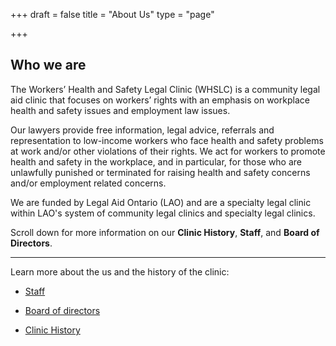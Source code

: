 +++
draft = false
title = "About Us"
type = "page"

+++

## Who we are

The Workers’ Health and Safety Legal Clinic (WHSLC) is a community legal aid clinic that focuses on workers’ rights with an emphasis on workplace health and safety issues and employment law issues.

Our lawyers provide free information, legal advice, referrals and representation to low-income workers who face health and safety problems at work and/or other violations of their rights. We act for workers to promote health and safety in the workplace, and in particular, for those who are unlawfully punished or terminated for raising health and safety concerns and/or employment related concerns.

We are funded by Legal Aid Ontario (LAO) and are a specialty legal clinic within LAO's system of community legal clinics and specialty legal clinics.

Scroll down for more information on our **Clinic History**, **Staff**, and **Board of Directors**.


***



Learn more about the us and the history of the clinic:


- [Staff](/menu/aboutus/staff/)

- [Board of directors](/menu/aboutus/board-of-directors/)

- [Clinic History](/menu/aboutus/clinic-history/)

